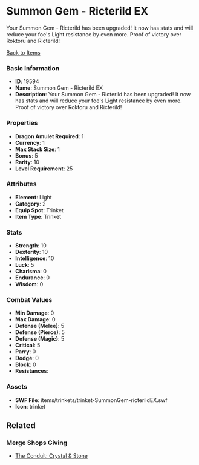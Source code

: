 # Summon Gem - Ricterild EX

Your Summon Gem - Ricterild has been upgraded! It now has stats and will reduce your foe's Light resistance by even more. Proof of victory over Roktoru and Ricterild!

[Back to Items](../items.md)

### Basic Information

- **ID**: 19594
- **Name**: Summon Gem - Ricterild EX
- **Description**: Your Summon Gem - Ricterild has been upgraded! It now has stats and will reduce your foe&#039;s Light resistance by even more. Proof of victory over Roktoru and Ricterild!

### Properties

- **Dragon Amulet Required**: 1
- **Currency**: 1
- **Max Stack Size**: 1
- **Bonus**: 5
- **Rarity**: 10
- **Level Requirement**: 25

### Attributes

- **Element**: Light
- **Category**: 2
- **Equip Spot**: Trinket
- **Item Type**: Trinket

### Stats

- **Strength**: 10
- **Dexterity**: 10
- **Intelligence**: 10
- **Luck**: 5
- **Charisma**: 0
- **Endurance**: 0
- **Wisdom**: 0

### Combat Values

- **Min Damage**: 0
- **Max Damage**: 0
- **Defense (Melee)**: 5
- **Defense (Pierce)**: 5
- **Defense (Magic)**: 5
- **Critical**: 5
- **Parry**: 0
- **Dodge**: 0
- **Block**: 0
- **Resistances**: 

### Assets

- **SWF File**: items/trinkets/trinket-SummonGem-ricterildEX.swf
- **Icon**: trinket

## Related

### Merge Shops Giving

- [The Conduit: Crystal & Stone](../merge-shops/320-the-conduit-crystal-stone.md)

